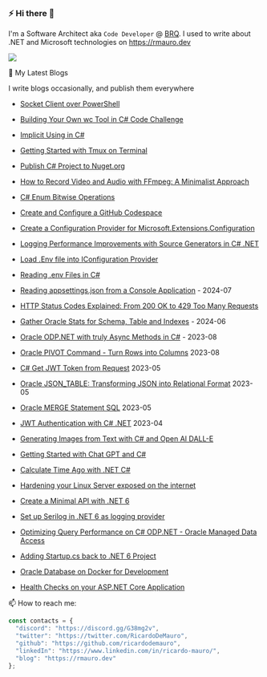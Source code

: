 ### ⚡ Hi there 👋

I'm a Software Architect aka `Code Developer` @ [BRQ](https://brq.com). I used to write about .NET and Microsoft technologies on https://rmauro.dev

![](https://komarev.com/ghpvc/?username=ricardodemauro&color=green)

💬 My Latest Blogs

I write blogs occasionally, and publish them everywhere 

- [Socket Client over PowerShell](https://rmauro.dev/socket-client-over-powershell/)
- [Building Your Own wc Tool in C# Code Challenge](https://rmauro.dev/building-your-own-wc-tool-in-c-code-challenge/)
- [Implicit Using in C#](https://rmauro.dev/implicit-using-in-csharp/)
- [Getting Started with Tmux on Terminal](https://rmauro.dev/getting-started-with-tmux-on-terminal/)
- [Publish C# Project to Nuget.org](https://rmauro.dev/publish-csharp-project-to-nuget-org/)
- [How to Record Video and Audio with FFmpeg: A Minimalist Approach](https://rmauro.dev/how-to-record-video-and-audio-with-ffmpeg-a-minimalist-approach/)
- [C# Enum Bitwise Operations](https://rmauro.dev/csharp-enum-bitwise-operations/)
- [Create and Configure a GitHub Codespace](https://rmauro.dev/create-and-configure-a-github-codespace/)
- [Create a Configuration Provider for Microsoft.Extensions.Configuration](https://rmauro.dev/create-configuration-provider-microsoft-extensions-configuration/)
- [Logging Performance Improvements with Source Generators in C# .NET](https://rmauro.dev/logging-improvements-with-source-generators-in-net/)
  
- [Load .Env file into IConfiguration Provider](https://rmauro.dev/load-dotenv-file-into-configuration-provider/)
- [Reading .env Files in C#](https://rmauro.dev/read-env-file-in-csharp/)
- [Reading appsettings.json from a Console Application](https://rmauro.dev/reading-appsettings-json-from-a-console-application/) - 2024-07
- [HTTP Status Codes Explained: From 200 OK to 429 Too Many Requests](https://rmauro.dev/http-status-codes-explained-from-200-ok-to-429-too-many-requests/)
- [Gather Oracle Stats for Schema, Table and Indexes](https://rmauro.dev/gather-oracle-stats-for-schema-tables-indexes/) - 2024-06
- [Oracle ODP.NET with truly Async Methods in C#](https://rmauro.dev/oracle-odp-net-with-truly-async-methods-in-csharp/) - 2023-08
- [Oracle PIVOT Command - Turn Rows into Columns](https://rmauro.dev/oracle-pivot-command-turn-rows-into-columns/) 2023-08
- [C# Get JWT Token from Request](https://rmauro.dev/csharp-get-jwt-token-request/) 2023-05
- [Oracle JSON_TABLE: Transforming JSON into Relational Format](https://rmauro.dev/oracle-json-table-transforming-json-into-relational-format/) 2023-05
- [Oracle MERGE Statement SQL](https://rmauro.dev/oracle-merge-to-update-sql/) 2023-05
- [JWT Authentication with C# .NET](https://rmauro.dev/jwt-authentication-with-csharp-dotnet/) 2023-04
- [Generating Images from Text with C# and Open AI DALL-E](https://rmauro.dev/generating-images-from-text-with-csharp-and-open-ai-dall-e/)
- [Getting Started with Chat GPT and C#](https://rmauro.dev/getting-started-with-chat-gpt-integration-with-csharp-console-application/)
- [Calculate Time Ago with .NET C#](https://rmauro.dev/calculate-time-ago-with-csharp/)
- [Hardening your Linux Server exposed on the internet](https://rmauro.dev/8-actions-for-hardening-your-linux-server-for-internet/)
- [Create a Minimal API with .NET 6](https://rmauro.dev/create-a-minimal-api-with-dotnet-6/)
- [Set up Serilog in .NET 6 as logging provider](https://rmauro.dev/setup-serilog-in-net6-as-logging-provider/)
- [Optimizing Query Performance on C# ODP.NET - Oracle Managed Data Access](https://rmauro.dev/optmizing-data-access-with-oracle-managed-ado-net/)
- [Adding Startup.cs back to .NET 6 Project](https://rmauro.dev/adding-startup-back-to-net-6-project/)
- [Oracle Database on Docker for Development](https://rmauro.dev/oracle-database-on-docker-for-development/)
- [Health Checks on your ASP.NET Core Application](https://rmauro.dev/adding-health-checks-to-net-core-application/)

📫 How to reach me: 

```javascript
const contacts = {
  "discord": "https://discord.gg/G38mg2v",
  "twitter": "https://twitter.com/RicardoDeMauro",
  "github": "https://github.com/ricardodemauro",
  "linkedIn": "https://www.linkedin.com/in/ricardo-mauro/",
  "blog": "https://rmauro.dev"
};
```

<!--
**anuraj/anuraj** is a ✨ _special_ ✨ repository because its `README.md` (this file) appears on your GitHub profile.

Here are some ideas to get you started:

- 🔭 I’m currently working on ...
- 🌱 I’m currently learning ...
- 👯 I’m looking to collaborate on ...
- 🤔 I’m looking for help with ...
- 💬 Ask me about ...
- 📫 How to reach me: ...
- 😄 Pronouns: ...
- ⚡ Fun fact: ...
-->
